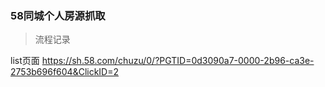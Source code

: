 ### 58同城个人房源抓取

> 流程记录

list页面
https://sh.58.com/chuzu/0/?PGTID=0d3090a7-0000-2b96-ca3e-2753b696f604&ClickID=2
